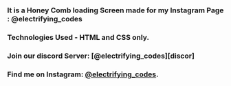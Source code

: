 ### It is a Honey Comb loading Screen made for my Instagram Page : @electrifying_codes

### Technologies Used - HTML and CSS only.

### Join our discord Server: [@electrifying_codes][discor]
### Find me on Instagram: [@electrifying_codes][Instagram].

[instagram]: https://www.instagram.com/electrifying_codes